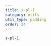 ```yaml
---
title: s-pl-1
category: utils
util_type: padding
order: 24
---
```

<div class="s-pl-1">
  <code>s-pl-1</code>
</div>